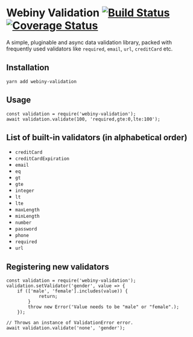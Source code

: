 # Webiny Validation [![Build Status](https://travis-ci.org/Webiny/webiny-validation.svg?branch=master)](https://travis-ci.org/Webiny/webiny-validation) [![Coverage Status](https://coveralls.io/repos/github/Webiny/webiny-validation/badge.svg?branch=master)](https://coveralls.io/github/Webiny/webiny-validation?branch=master)

A simple, pluginable and async data validation library, packed with frequently used validators like `required`, `email`, `url`, `creditCard` etc.

## Installation
`yarn add webiny-validation`

## Usage
```
const validation = require('webiny-validation');
await validation.validate(100, 'required,gte:0,lte:100');
```

## List of built-in validators (in alphabetical order)

- `creditCard`
- `creditCardExpiration`
- `email`
- `eq`
- `gt`
- `gte`
- `integer`
- `lt`
- `lte`
- `maxLength`
- `minLength`
- `number`
- `password`
- `phone`
- `required`
- `url`


## Registering new validators

```
const validation = require('webiny-validation');
validation.setValidator('gender', value => {
    if (['male', 'female'].includes(value)) {
            return;
        }
        throw new Error('Value needs to be "male" or "female".);
    });
    
// Throws an instance of ValidationError error.
await validation.validate('none', 'gender'); 
```
